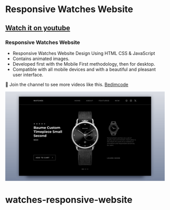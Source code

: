 # Responsive Watches Website
## [Watch it on youtube](https://youtu.be/0GT6yF3r10Q)
### Responsive Watches Website

- Responsive Watches Website Design Using HTML CSS & JavaScript
- Contains animated images.
- Developed first with the Mobile First methodology, then for desktop.
- Compatible with all mobile devices and with a beautiful and pleasant user interface.

💙 Join the channel to see more videos like this. [Bedimcode](https://www.youtube.com/@Bedimcode)

![preview img](/preview.png)
# watches-responsive-website
